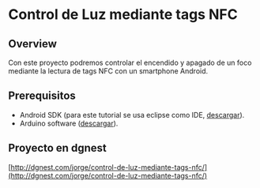 # Control de Luz mediante tags NFC

## Overview

Con este proyecto podremos controlar el encendido y apagado de un foco mediante la lectura de tags NFC con un smartphone Android.

## Prerequisitos
- Android SDK (para este tutorial se usa eclipse como IDE, [descargar](http://developer.android.com/sdk/index.html)).
- Arduino software ([descargar](http://arduino.cc/en/Main/Software)).

## Proyecto en dgnest
[http://dgnest.com/jorge/control-de-luz-mediante-tags-nfc/](http://dgnest.com/jorge/control-de-luz-mediante-tags-nfc/)

